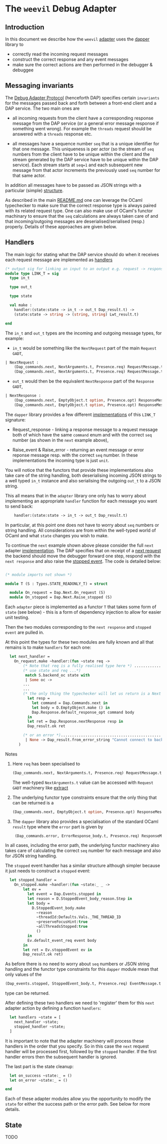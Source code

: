 # The ```weevil``` Debug Adapter

## Introduction

In this document we describe how the ```weevil``` [adapter](../src/adapter/) uses the [dapper](../src/dapper/) library to 

* correctly read the incoming request messages
* construct the correct response and any event messages
* make sure the correct actions are then performed in the debugger & debuggee

## Messaging invariants

The [Debug Adapter Protocol](https://microsoft.github.io/debug-adapter-protocol/overview) (henceforth DAP) specifies certain ```invariants``` for the messages passed back and forth between a front-end client and a DAP service.  The two main ones are 

* all incoming requests from the client have a corresponding response message from the DAP service (or a general error message response if something went wrong).  For example the ```threads``` request should be answered with a ```threads``` response etc. 

* all messages have a sequence number ```seq``` that is a unique identifier for that one message.  This uniqueness is per actor (so the stream of ```seq``` numbers from the client have to be unique within the client and the stream generated by the DAP service have to be unique within the DAP service).  Each stream starts at ```seq=1``` and each subsequent new message from that actor increments the previously used ```seq``` number for that same actor.

In addition all messages have to be passed as JSON strings with a particular (simple) [structure](https://microsoft.github.io/debug-adapter-protocol/overview#base-protocol).

As described in the main [README.md](../README.md#aside---dap-message-structure) one can leverage the OCaml typechecker to make sure that the correct response type is always paired with its related request type.  One can also make use of OCaml's functor machinary to ensure that the ```seq``` calculations are always taken care of and that incoming/outgoing messages are deserialised/serialised (resp.) properly.  Details of these approaches are given below. 

## Handlers

The main logic for stating what the DAP service should do when it receives each request message are implemented as [handlers](../src/dapper/dap_types.ml)

```ocaml
(* output sig for linking an input to an output e.g. request -> response *)
module type LINK_T = sig
  type in_t

  type out_t

  type state

  val make :
    handler:(state:state -> in_t -> out_t Dap_result.t) ->
    (state:state -> string -> (string, string) Lwt_result.t)

end
```
The ```in_t``` and ```out_t``` types are the incoming and outgoing message types, for example:

* ```in_t``` would be something like the ```NextRequest``` part of the main ```Request GADT```, 

```ocaml
| NextRequest : 
    (Dap_commands.next, NextArguments.t, Presence.req) RequestMessage.t -> 
    (Dap_commands.next, NextArguments.t, Presence.req) RequestMessage.t Request.t
```       

* ```out_t``` would then be the equivalent ```NextResponse``` part of the ```Response GADT```,

```ocaml
| NextResponse : 
    (Dap_commands.next, EmptyObject.t option, Presence.opt) ResponseMessage.t -> 
    (Dap_commands.next, EmptyObject.t option, Presence.opt) ResponseMessage.t Response.t
```                                                                                                                                                      

The ```dapper``` library provides a few different [implementations](../src/dapper/dap_handlers.ml) of this ```LINK_T``` signature:

* Request_response - linking a response message to a request message both of which have the same ```command``` enum and with the correct ```seq``` number (as shown in the ```next``` example above),

* Raise_event & Raise_error - returning an event message or error reponse message resp. with the correct ```seq``` number.  In these implementations the incoming type is just ```unit```.

You will notice that the functors that provide these implementations also take care of the string handling, both deserialising incoming JSON strings to a well typed ```in_t``` instance and also serialising the outgoing ```out_t``` to a JSON string.

This all means that in the ```adapter``` library one only has to worry about implementing an appropriate ```handler``` function for each message you want to send back:
```ocaml
    handler:(state:state -> in_t -> out_t Dap_result.t)
```

In particular, at this point one does not have to worry about ```seq``` numbers or string handling.  All considerations are from within the well-typed world of OCaml and what ```state``` changes you wish to make.  

To continue the ```next``` example shown above please consider the full ```next``` adapter [implementation](../src/adapter/next.ml).  The DAP specifies that on receipt of a [next request](https://microsoft.github.io/debug-adapter-protocol/specification#Requests_Next) the backend should move the debugger forward one step, respond with the ```next response``` and also raise the [stopped event](https://microsoft.github.io/debug-adapter-protocol/specification#Events_Stopped).  The code is detailed below:

```ocaml

(* module imports not shown *)

module T (S : Types.STATE_READONLY_T) = struct

  module On_request = Dap.Next.On_request (S)
  module On_stopped = Dap.Next.Raise_stopped (S)

```
Each ```adapter``` piece is implemented as a functor ```T``` that takes some form of ```state``` (see below) - this is a form of dependency injection to allow for easier unit testing.

Then the two modules corresponding to the ```next response``` and ```stopped event``` are pulled in.

At this point the types for these two modules are fully known and all that remains is to make ```handlers``` for each one:

```ocaml
  let next_handler =
    On_request.make ~handler:(fun ~state req ->
        (* Note that req is a fully realised type here *) ...........................(1)
        (* use state and req ...*)
         match S.backend_oc state with
         | Some oc ->
        ...
        ...
        (* the only thing the typechecker will let us return is a Next response *)...(2)
          let resp =
            let command = Dap.Commands.next in
            let body = D.EmptyObject.make () in
            Dap.Response.default_response_opt command body
          in
          let ret = Dap.Response.nextResponse resp in
          Dap_result.ok ret

        (* or an error *)............................................................(3)
         | None -> Dap_result.from_error_string "Cannot connect to backend"
      )
```

Notes 

  1. Here ```req``` has been specialised to 
  
     ```ocaml
     (Dap_commands.next, NextArguments.t, Presence.req) RequestMessage.t Request.t
     ``` 

     The well-typed ```NextArguments.t``` value can be accessed with ```Request GADT``` machinery like [extract](../src/dapper/dap_request.ml)
  
  2. The underlying functor type constraints ensure that the only thing that can be returned is a 

     ```ocaml
     (Dap_commands.next, EmptyObject.t option, Presence.opt) ResponseMessage.t Response.t
     ```
     
  3. The ```dapper``` library also provides a specialisation of the standard OCaml ```result``` type where the ```error``` part is given by 
  
     ```ocaml
      (Dap_commands.error, ErrorResponse_body.t, Presence.req) ResponseMessage.t Response.t
     ```

In all cases, including the error path, the underlying functor machinery also takes care of calculating the correct ```seq``` number for each message and also for JSON string handling. 

The ```stopped``` event handler has a similar structure although simpler because it just needs to construct a ```stopped``` event:

```ocaml
  let stopped_handler =
    On_stopped.make ~handler:(fun ~state:_ _ ->
        let ev =
          let event = Dap.Events.stopped in
          let reason = D.StoppedEvent_body_reason.Step in
          let body =
            D.StoppedEvent_body.make
              ~reason
              ~threadId:Defaults.Vals._THE_THREAD_ID
              ~preserveFocusHint:true
              ~allThreadsStopped:true
              ()
          in
          Ev.default_event_req event body
        in
        let ret = Ev.stoppedEvent ev in
        Dap_result.ok ret)
```
As before there is no need to worry about ```seq``` numbers or JSON string handling and the functor type constraints for this ```dapper``` module mean that only values of the 

```ocaml
(Dap_events.stopped, StoppedEvent_body.t, Presence.req) EventMessage.t Event.t
```
type can be returned.

After defining these two handlers we need to 'register' them for this ```next``` adapter action by defining a function ```handlers```:

```ocaml
  let handlers ~state = [
    next_handler ~state;
    stopped_handler ~state;
  ]
```

It is important to note that the adapter machinery will process these handlers in the order that you specify.  So in this case the ```next``` request handler will be processed first, followed by the ```stopped``` handler.  If the first handler errors then the subsequent handler is ignored.

The last part is the state cleanup:

```ocaml
  let on_success ~state:_ = ()
  let on_error ~state:_ = ()

end
```

Each of these adapter modules allow you the opportunity to modify the ```state``` for either the success path or the error path.  See below for more details.

## State

TODO
